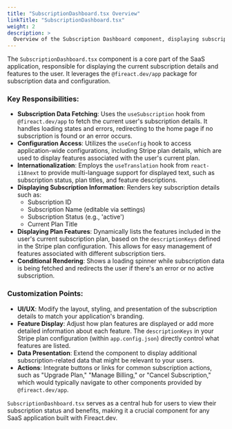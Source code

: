 ```yaml
---
title: "SubscriptionDashboard.tsx Overview"
linkTitle: "SubscriptionDashboard.tsx"
weight: 2
description: >
  Overview of the Subscription Dashboard component, displaying subscription details and features.
---
```


The `SubscriptionDashboard.tsx` component is a core part of the SaaS application, responsible for displaying the current subscription details and features to the user. It leverages the `@fireact.dev/app` package for subscription data and configuration.

### Key Responsibilities:

*   **Subscription Data Fetching**: Uses the `useSubscription` hook from `@fireact.dev/app` to fetch the current user's subscription details. It handles loading states and errors, redirecting to the home page if no subscription is found or an error occurs.
*   **Configuration Access**: Utilizes the `useConfig` hook to access application-wide configurations, including Stripe plan details, which are used to display features associated with the user's current plan.
*   **Internationalization**: Employs the `useTranslation` hook from `react-i18next` to provide multi-language support for displayed text, such as subscription status, plan titles, and feature descriptions.
*   **Displaying Subscription Information**: Renders key subscription details such as:
    *   Subscription ID
    *   Subscription Name (editable via settings)
    *   Subscription Status (e.g., 'active')
    *   Current Plan Title
*   **Displaying Plan Features**: Dynamically lists the features included in the user's current subscription plan, based on the `descriptionKeys` defined in the Stripe plan configuration. This allows for easy management of features associated with different subscription tiers.
*   **Conditional Rendering**: Shows a loading spinner while subscription data is being fetched and redirects the user if there's an error or no active subscription.

### Customization Points:

*   **UI/UX**: Modify the layout, styling, and presentation of the subscription details to match your application's branding.
*   **Feature Display**: Adjust how plan features are displayed or add more detailed information about each feature. The `descriptionKeys` in your Stripe plan configuration (within `app.config.json`) directly control what features are listed.
*   **Data Presentation**: Extend the component to display additional subscription-related data that might be relevant to your users.
*   **Actions**: Integrate buttons or links for common subscription actions, such as "Upgrade Plan," "Manage Billing," or "Cancel Subscription," which would typically navigate to other components provided by `@fireact.dev/app`.

`SubscriptionDashboard.tsx` serves as a central hub for users to view their subscription status and benefits, making it a crucial component for any SaaS application built with Fireact.dev.

